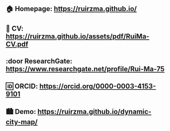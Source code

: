 ## :house: Homepage: https://ruirzma.github.io/
## :bookmark_tabs: CV: https://ruirzma.github.io/assets/pdf/RuiMa-CV.pdf
## :door ResearchGate: https://www.researchgate.net/profile/Rui-Ma-75
## :id: ORCID: https://orcid.org/0000-0003-4153-9101
## :cityscape: Demo: https://ruirzma.github.io/dynamic-city-map/
